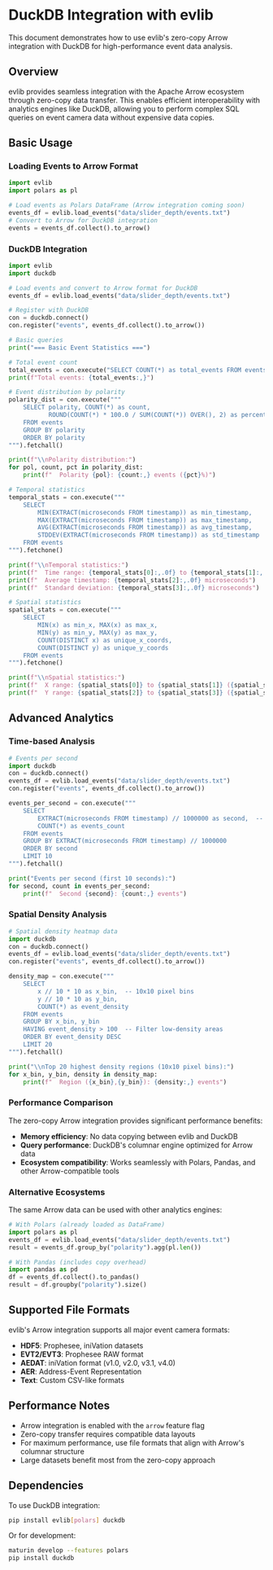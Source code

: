 # DuckDB Integration with evlib

This document demonstrates how to use evlib's zero-copy Arrow integration with DuckDB for high-performance event data analysis.

## Overview

evlib provides seamless integration with the Apache Arrow ecosystem through zero-copy data transfer. This enables efficient interoperability with analytics engines like DuckDB, allowing you to perform complex SQL queries on event camera data without expensive data copies.

## Basic Usage

### Loading Events to Arrow Format

```python
import evlib
import polars as pl

# Load events as Polars DataFrame (Arrow integration coming soon)
events_df = evlib.load_events("data/slider_depth/events.txt")
# Convert to Arrow for DuckDB integration
events = events_df.collect().to_arrow()
```

### DuckDB Integration

```python
import evlib
import duckdb

# Load events and convert to Arrow format for DuckDB
events_df = evlib.load_events("data/slider_depth/events.txt")

# Register with DuckDB
con = duckdb.connect()
con.register("events", events_df.collect().to_arrow())

# Basic queries
print("=== Basic Event Statistics ===")

# Total event count
total_events = con.execute("SELECT COUNT(*) as total_events FROM events").fetchone()[0]
print(f"Total events: {total_events:,}")

# Event distribution by polarity
polarity_dist = con.execute("""
    SELECT polarity, COUNT(*) as count,
           ROUND(COUNT(*) * 100.0 / SUM(COUNT(*)) OVER(), 2) as percentage
    FROM events
    GROUP BY polarity
    ORDER BY polarity
""").fetchall()

print(f"\\nPolarity distribution:")
for pol, count, pct in polarity_dist:
    print(f"  Polarity {pol}: {count:,} events ({pct}%)")

# Temporal statistics
temporal_stats = con.execute("""
    SELECT
        MIN(EXTRACT(microseconds FROM timestamp)) as min_timestamp,
        MAX(EXTRACT(microseconds FROM timestamp)) as max_timestamp,
        AVG(EXTRACT(microseconds FROM timestamp)) as avg_timestamp,
        STDDEV(EXTRACT(microseconds FROM timestamp)) as std_timestamp
    FROM events
""").fetchone()

print(f"\\nTemporal statistics:")
print(f"  Time range: {temporal_stats[0]:,.0f} to {temporal_stats[1]:,.0f} microseconds")
print(f"  Average timestamp: {temporal_stats[2]:,.0f} microseconds")
print(f"  Standard deviation: {temporal_stats[3]:,.0f} microseconds")

# Spatial statistics
spatial_stats = con.execute("""
    SELECT
        MIN(x) as min_x, MAX(x) as max_x,
        MIN(y) as min_y, MAX(y) as max_y,
        COUNT(DISTINCT x) as unique_x_coords,
        COUNT(DISTINCT y) as unique_y_coords
    FROM events
""").fetchone()

print(f"\\nSpatial statistics:")
print(f"  X range: {spatial_stats[0]} to {spatial_stats[1]} ({spatial_stats[4]} unique values)")
print(f"  Y range: {spatial_stats[2]} to {spatial_stats[3]} ({spatial_stats[5]} unique values)")
```

## Advanced Analytics

### Time-based Analysis

```python
# Events per second
import duckdb
con = duckdb.connect()
events_df = evlib.load_events("data/slider_depth/events.txt")
con.register("events", events_df.collect().to_arrow())

events_per_second = con.execute("""
    SELECT
        EXTRACT(microseconds FROM timestamp) // 1000000 as second,  -- Convert microseconds to seconds
        COUNT(*) as events_count
    FROM events
    GROUP BY EXTRACT(microseconds FROM timestamp) // 1000000
    ORDER BY second
    LIMIT 10
""").fetchall()

print("Events per second (first 10 seconds):")
for second, count in events_per_second:
    print(f"  Second {second}: {count:,} events")
```

### Spatial Density Analysis

```python
# Spatial density heatmap data
import duckdb
con = duckdb.connect()
events_df = evlib.load_events("data/slider_depth/events.txt")
con.register("events", events_df.collect().to_arrow())

density_map = con.execute("""
    SELECT
        x // 10 * 10 as x_bin,  -- 10x10 pixel bins
        y // 10 * 10 as y_bin,
        COUNT(*) as event_density
    FROM events
    GROUP BY x_bin, y_bin
    HAVING event_density > 100  -- Filter low-density areas
    ORDER BY event_density DESC
    LIMIT 20
""").fetchall()

print("\\nTop 20 highest density regions (10x10 pixel bins):")
for x_bin, y_bin, density in density_map:
    print(f"  Region ({x_bin},{y_bin}): {density:,} events")
```

### Performance Comparison

The zero-copy Arrow integration provides significant performance benefits:

- **Memory efficiency**: No data copying between evlib and DuckDB
- **Query performance**: DuckDB's columnar engine optimized for Arrow data
- **Ecosystem compatibility**: Works seamlessly with Polars, Pandas, and other Arrow-compatible tools

### Alternative Ecosystems

The same Arrow data can be used with other analytics engines:

```python
# With Polars (already loaded as DataFrame)
import polars as pl
events_df = evlib.load_events("data/slider_depth/events.txt")
result = events_df.group_by("polarity").agg(pl.len())

# With Pandas (includes copy overhead)
import pandas as pd
df = events_df.collect().to_pandas()
result = df.groupby("polarity").size()
```

## Supported File Formats

evlib's Arrow integration supports all major event camera formats:

- **HDF5**: Prophesee, iniVation datasets
- **EVT2/EVT3**: Prophesee RAW format
- **AEDAT**: iniVation format (v1.0, v2.0, v3.1, v4.0)
- **AER**: Address-Event Representation
- **Text**: Custom CSV-like formats

## Performance Notes

- Arrow integration is enabled with the `arrow` feature flag
- Zero-copy transfer requires compatible data layouts
- For maximum performance, use file formats that align with Arrow's columnar structure
- Large datasets benefit most from the zero-copy approach

## Dependencies

To use DuckDB integration:

```bash
pip install evlib[polars] duckdb
```

Or for development:

```bash
maturin develop --features polars
pip install duckdb
```
